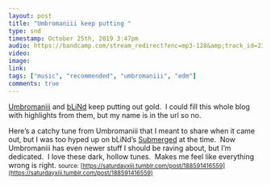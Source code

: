 ```yaml
---
layout: post
title: "Umbromaniii keep putting "
type: snd
timestamp: October 25th, 2019 3:47pm
audio: https://bandcamp.com/stream_redirect?enc=mp3-128&amp;track_id=2357788203&amp;ts=1572040060&amp;t=e714460b1ad3de819a0910b81fcc7972b1f61f52
video: 
image: 
link: 
tags: ["music", "recommended", "umbromaniii", "edm"]
comments: true
---
```

[Umbromaniii](https://umbromaniii.bandcamp.com) and [bLiNd](https://blindhandicap.bandcamp.com) keep putting out gold.  I could fill this whole blog with highlights from them, but my name is in the url so no.

Here’s a catchy tune from Umbromaniii that I meant to share when it came out, but I was too hyped up on bLiNd’s [Submerged](https://saturdayxiii.tumblr.com/post/186866959138/blinds-latest-album-takes-me-to-deep-dark-places) at the time.  Now Umbromaniii has even newer stuff I should be raving about, but I’m dedicated.  I love these dark, hollow tunes.  Makes me feel like everything wrong is right.
<small>source: [https://saturdayxiii.tumblr.com/post/188591416559](https://saturdayxiii.tumblr.com/post/188591416559)</small>
